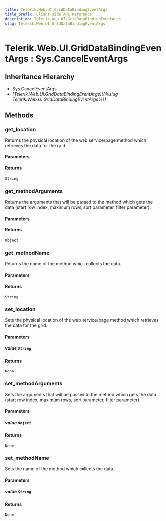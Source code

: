 ```yaml
---
title: Telerik.Web.UI.GridDataBindingEventArgs
title_prefix: Client-side API Reference
description: Telerik.Web.UI.GridDataBindingEventArgs
slug: Telerik.Web.UI.GridDataBindingEventArgs
---
```


# Telerik.Web.UI.GridDataBindingEventArgs : Sys.CancelEventArgs 

## Inheritance Hierarchy

* Sys.CancelEventArgs
* *[Telerik.Web.UI.GridDataBindingEventArgs]({%slug Telerik.Web.UI.GridDataBindingEventArgs%})*


## Methods

###  get_location

Returns the physical location of the web service/page method which retrieves the data for the grid.

#### Parameters

#### Returns

`String` 

### get_methodArguments

Returns the arguments that will be passed to the method which gets the data (start row index, maximum rows, sort parameter, filter parameter).

#### Parameters

#### Returns

`Object` 

### get_methodName

Returns the name of the method which collects the data.

#### Parameters

#### Returns

`String` 

### set_location

Sets the physical location of the web service/page method which retrieves the data for the grid.

#### Parameters

##### value `String`

#### Returns

`None` 

### set_methodArguments

Sets the arguments that will be passed to the method which gets the data (start row index, maximum rows, sort parameter, filter parameter).

#### Parameters

##### value `Object`

#### Returns

`None` 

### set_methodName

Sets the name of the method which collects the data.

#### Parameters

##### value `String`

#### Returns

`None` 




